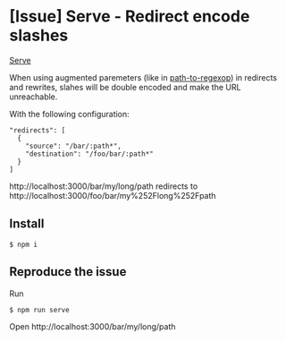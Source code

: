 # [Issue] Serve - Redirect encode slashes

[Serve](https://github.com/vercel/serve)

When using augmented paremeters (like in [path-to-regexop](https://github.com/pillarjs/path-to-regexp)) in redirects and rewrites, slahes will be double encoded and make the URL unreachable.

With the following configuration:
```
"redirects": [
  {
    "source": "/bar/:path*",
    "destination": "/foo/bar/:path*"
  }
]
```

http://localhost:3000/bar/my/long/path redirects to http://localhost:3000/foo/bar/my%252Flong%252Fpath

## Install

```
$ npm i
```

## Reproduce the issue
Run

```
$ npm run serve
```

Open http://localhost:3000/bar/my/long/path
